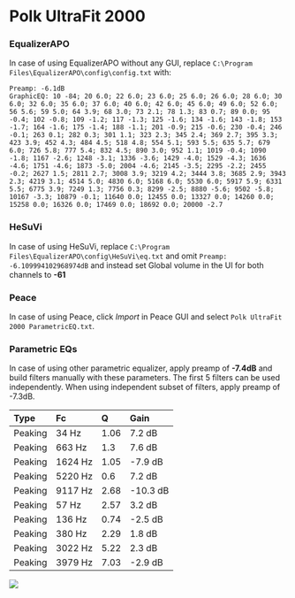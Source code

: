 # Polk UltraFit 2000

### EqualizerAPO
In case of using EqualizerAPO without any GUI, replace `C:\Program Files\EqualizerAPO\config\config.txt`
with:
```
Preamp: -6.1dB
GraphicEQ: 10 -84; 20 6.0; 22 6.0; 23 6.0; 25 6.0; 26 6.0; 28 6.0; 30 6.0; 32 6.0; 35 6.0; 37 6.0; 40 6.0; 42 6.0; 45 6.0; 49 6.0; 52 6.0; 56 5.6; 59 5.0; 64 3.9; 68 3.0; 73 2.1; 78 1.3; 83 0.7; 89 0.0; 95 -0.4; 102 -0.8; 109 -1.2; 117 -1.3; 125 -1.6; 134 -1.6; 143 -1.8; 153 -1.7; 164 -1.6; 175 -1.4; 188 -1.1; 201 -0.9; 215 -0.6; 230 -0.4; 246 -0.1; 263 0.1; 282 0.3; 301 1.1; 323 2.3; 345 2.4; 369 2.7; 395 3.3; 423 3.9; 452 4.3; 484 4.5; 518 4.8; 554 5.1; 593 5.5; 635 5.7; 679 6.0; 726 5.8; 777 5.4; 832 4.5; 890 3.0; 952 1.1; 1019 -0.4; 1090 -1.8; 1167 -2.6; 1248 -3.1; 1336 -3.6; 1429 -4.0; 1529 -4.3; 1636 -4.6; 1751 -4.6; 1873 -5.0; 2004 -4.6; 2145 -3.5; 2295 -2.2; 2455 -0.2; 2627 1.5; 2811 2.7; 3008 3.9; 3219 4.2; 3444 3.8; 3685 2.9; 3943 2.3; 4219 3.1; 4514 5.0; 4830 6.0; 5168 6.0; 5530 6.0; 5917 5.9; 6331 5.5; 6775 3.9; 7249 1.3; 7756 0.3; 8299 -2.5; 8880 -5.6; 9502 -5.8; 10167 -3.3; 10879 -0.1; 11640 0.0; 12455 0.0; 13327 0.0; 14260 0.0; 15258 0.0; 16326 0.0; 17469 0.0; 18692 0.0; 20000 -2.7
```

### HeSuVi
In case of using HeSuVi, replace `C:\Program Files\EqualizerAPO\config\HeSuVi\eq.txt` and omit `Preamp:
-6.109994102968974dB` and instead set Global volume in the UI for both channels to **-61**

### Peace
In case of using Peace, click *Import* in Peace GUI and select `Polk UltraFit 2000 ParametricEQ.txt`.

### Parametric EQs
In case of using other parametric equalizer, apply preamp of **-7.4dB** and build filters manually
with these parameters. The first 5 filters can be used independently.
When using independent subset of filters, apply preamp of -7.3dB.

| Type    | Fc      |    Q | Gain     |
|:--------|:--------|:-----|:---------|
| Peaking | 34 Hz   | 1.06 | 7.2 dB   |
| Peaking | 663 Hz  | 1.3  | 7.6 dB   |
| Peaking | 1624 Hz | 1.05 | -7.9 dB  |
| Peaking | 5220 Hz | 0.6  | 7.2 dB   |
| Peaking | 9117 Hz | 2.68 | -10.3 dB |
| Peaking | 57 Hz   | 2.57 | 3.2 dB   |
| Peaking | 136 Hz  | 0.74 | -2.5 dB  |
| Peaking | 380 Hz  | 2.29 | 1.8 dB   |
| Peaking | 3022 Hz | 5.22 | 2.3 dB   |
| Peaking | 3979 Hz | 7.03 | -2.9 dB  |

![](https://raw.githubusercontent.com/jaakkopasanen/AutoEq/master/results/headphonecom/sbaf-serious/Polk%20UltraFit%202000/Polk%20UltraFit%202000.png)